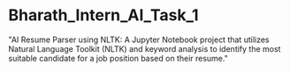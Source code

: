 # Bharath_Intern_AI_Task_1
"AI Resume Parser using NLTK: A Jupyter Notebook project that utilizes Natural Language Toolkit (NLTK) and keyword analysis to identify the most suitable candidate for a job position based on their resume."

